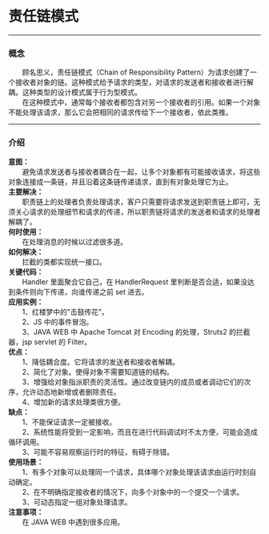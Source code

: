 # 责任链模式
<hr/>

### 概念
<p>&nbsp;&nbsp;&nbsp;&nbsp;&nbsp;&nbsp;&nbsp;顾名思义，责任链模式（Chain of Responsibility Pattern）为请求创建了一个接收者对象的链。这种模式给予请求的类型，对请求的发送者和接收者进行解耦。这种类型的设计模式属于行为型模式。<br/>
&nbsp;&nbsp;&nbsp;&nbsp;&nbsp;&nbsp;&nbsp;在这种模式中，通常每个接收者都包含对另一个接收者的引用。如果一个对象不能处理该请求，那么它会把相同的请求传给下一个接收者，依此类推。
</p>
<hr>

### 介绍
<b>意图：</b><br/>
&nbsp;&nbsp;&nbsp;&nbsp;&nbsp;&nbsp;&nbsp;避免请求发送者与接收者耦合在一起，让多个对象都有可能接收请求，将这些对象连接成一条链，并且沿着这条链传递请求，直到有对象处理它为止。<br/>
<b>主要解决：</b><br/>
&nbsp;&nbsp;&nbsp;&nbsp;&nbsp;&nbsp;&nbsp;职责链上的处理者负责处理请求，客户只需要将请求发送到职责链上即可，无须关心请求的处理细节和请求的传递，所以职责链将请求的发送者和请求的处理者解耦了。<br/>
<b>何时使用：</b><br/>
&nbsp;&nbsp;&nbsp;&nbsp;&nbsp;&nbsp;&nbsp;在处理消息的时候以过滤很多道。<br/>
<b>如何解决：</b><br/>
&nbsp;&nbsp;&nbsp;&nbsp;&nbsp;&nbsp;&nbsp;拦截的类都实现统一接口。<br/>
<b>关键代码：</b><br/>
&nbsp;&nbsp;&nbsp;&nbsp;&nbsp;&nbsp;&nbsp;Handler 里面聚合它自己，在 HandlerRequest 里判断是否合适，如果没达到条件则向下传递，向谁传递之前 set 进去。<br/>
<b>应用实例：</b><br/>
&nbsp;&nbsp;&nbsp;&nbsp;&nbsp;&nbsp;&nbsp;1、红楼梦中的"击鼓传花"。<br/>
&nbsp;&nbsp;&nbsp;&nbsp;&nbsp;&nbsp;&nbsp;2、JS 中的事件冒泡。<br/>
&nbsp;&nbsp;&nbsp;&nbsp;&nbsp;&nbsp;&nbsp;3、JAVA WEB 中 Apache Tomcat 对 Encoding 的处理，Struts2 的拦截器，jsp servlet 的 Filter。<br/>
<b>优点：</b><br/>
&nbsp;&nbsp;&nbsp;&nbsp;&nbsp;&nbsp;&nbsp;1、降低耦合度。它将请求的发送者和接收者解耦。<br/>
&nbsp;&nbsp;&nbsp;&nbsp;&nbsp;&nbsp;&nbsp;2、简化了对象。使得对象不需要知道链的结构。<br/>
&nbsp;&nbsp;&nbsp;&nbsp;&nbsp;&nbsp;&nbsp;3、增强给对象指派职责的灵活性。通过改变链内的成员或者调动它们的次序，允许动态地新增或者删除责任。<br/>
&nbsp;&nbsp;&nbsp;&nbsp;&nbsp;&nbsp;&nbsp;4、增加新的请求处理类很方便。<br/>
<b>缺点：</b><br/>
&nbsp;&nbsp;&nbsp;&nbsp;&nbsp;&nbsp;&nbsp;1、不能保证请求一定被接收。<br/>
&nbsp;&nbsp;&nbsp;&nbsp;&nbsp;&nbsp;&nbsp;2、系统性能将受到一定影响，而且在进行代码调试时不太方便，可能会造成循环调用。<br/>
&nbsp;&nbsp;&nbsp;&nbsp;&nbsp;&nbsp;&nbsp;3、可能不容易观察运行时的特征，有碍于除错。<br/>
<b>使用场景：</b><br/>
&nbsp;&nbsp;&nbsp;&nbsp;&nbsp;&nbsp;&nbsp;1、有多个对象可以处理同一个请求，具体哪个对象处理该请求由运行时刻自动确定。 <br/>
&nbsp;&nbsp;&nbsp;&nbsp;&nbsp;&nbsp;&nbsp;2、在不明确指定接收者的情况下，向多个对象中的一个提交一个请求。<br/>
&nbsp;&nbsp;&nbsp;&nbsp;&nbsp;&nbsp;&nbsp;3、可动态指定一组对象处理请求。<br/>
<b>注意事项：</b><br/>
&nbsp;&nbsp;&nbsp;&nbsp;&nbsp;&nbsp;&nbsp;在 JAVA WEB 中遇到很多应用。